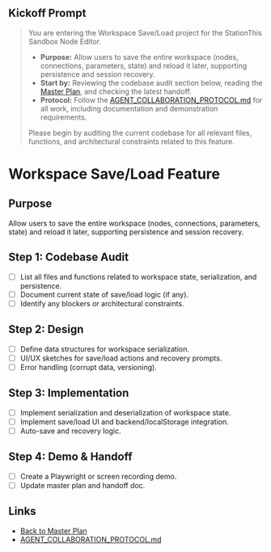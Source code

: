 ## Kickoff Prompt

> You are entering the Workspace Save/Load project for the StationThis Sandbox Node Editor.
> 
> - **Purpose:** Allow users to save the entire workspace (nodes, connections, parameters, state) and reload it later, supporting persistence and session recovery.
> - **Start by:** Reviewing the codebase audit section below, reading the [Master Plan](./SANDBOX_NODE_EDITOR_MASTER_PLAN.md), and checking the latest handoff.
> - **Protocol:** Follow the [AGENT_COLLABORATION_PROTOCOL.md](../../AGENT_COLLABORATION_PROTOCOL.md) for all work, including documentation and demonstration requirements.
> 
> Please begin by auditing the current codebase for all relevant files, functions, and architectural constraints related to this feature.

# Workspace Save/Load Feature

## Purpose
Allow users to save the entire workspace (nodes, connections, parameters, state) and reload it later, supporting persistence and session recovery.

## Step 1: Codebase Audit

- [ ] List all files and functions related to workspace state, serialization, and persistence.
- [ ] Document current state of save/load logic (if any).
- [ ] Identify any blockers or architectural constraints.

## Step 2: Design

- [ ] Define data structures for workspace serialization.
- [ ] UI/UX sketches for save/load actions and recovery prompts.
- [ ] Error handling (corrupt data, versioning).

## Step 3: Implementation

- [ ] Implement serialization and deserialization of workspace state.
- [ ] Implement save/load UI and backend/localStorage integration.
- [ ] Auto-save and recovery logic.

## Step 4: Demo & Handoff

- [ ] Create a Playwright or screen recording demo.
- [ ] Update master plan and handoff doc.

## Links

- [Back to Master Plan](./SANDBOX_NODE_EDITOR_MASTER_PLAN.md)
- [AGENT_COLLABORATION_PROTOCOL.md](../../AGENT_COLLABORATION_PROTOCOL.md) 